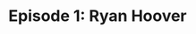 ---
title: "Episode 1: Ryan Hoover"
twitter_url: https://twitter.com/rrhoover
download_url: https://simplecast.fm/media/1488-ep1-ryan-hoover.mp3
avatar: ryan_hoover.jpeg
summary: |
  <a href="https://twitter.com/rrhoover">Ryan</a> shares how he and his partner, Nathan Bashaw, realased the smallest possible version of their product, <a href="http://www.producthunt.co">Product Hunt</a>, in less than a week. You'll also learn his strategies for getting content published on sites like PandoDaily and Fast Company.
outro_song: "Ivey"
outro_artist: "Accordion Crime"
outro_url: http://accordioncrimes.bandcamp.com/
links:
  - :url: http://www.producthunt.co
    :label: "Product Hunt"
  - :url: http://pando.com/2013/07/10/what-philz-coffee-can-teach-us-about-product-design/
    :label: "What Philz Coffee Can Teach us About Product Design [PandoDaily]"
  - :url: http://www.fastcolabs.com/3023152/open-company/the-wisdom-of-the-20-minute-startup
    :label: "The Wisdom of the 20-Minute Startup [FastCo]"
  - :url: http://www.fastcolabs.com/3015976/why-these-5-successful-startups-started-as-blogs
    :label: "Five Successful Startups That Started As Blogs [FastCo]"
  - :url: http://ryanhoover.me/about
    :label: "Ryan's Personal Blog"
  - :url: http://www.quora.com/Startup-Traction/How-do-social-sites-e-g-Hunch-Foursquare-Reddit-Digg-go-from-1-to-100k-users/answer/Ryan-Hoover
    :label: "Startup Traction: How do social sites (e.g., Hunch, Foursquare, Reddit, Digg) go from 1 to 100k users? [Quora]"
  - :url: http://quibb.com/
    :label: "Quibb"
  - :url: http://video.pandodaily.com/pandomonthly/
    :label: "PandoMonthly"
  - :url: https://twitter.com/nbashaw
    :label: "Nathan Bashaw"
  - :url: https://twitter.com/sarahcuda
    :label: "Sarah Lacy"
  - :url: https://twitter.com/Penenberg
    :label: "Adam L. Penenberg"
  - :url: https://twitter.com/carmeldea
    :label: "Carmel DeAmicis"
tweetables:
  - :quote: "Cold emails work most of the time...it's really about how you do it."
    :tweet: "&quot;Cold emails work most of the time...it's really about how you do it.&quot; - @rrhoover"
  - :quote: "I don't have a success metric...it's really the human connection that blogging can enable that makes it super valuable to me."
    :tweet: "&quot;It's really the human connection that blogging can enable that makes it super valuable to me.&quot; @rrhoover"
---
